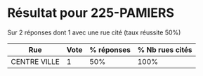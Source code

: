 # Résultat pour 225-PAMIERS

Sur 2 réponses dont 1 avec une rue cité (taux réussite 50%)

| Rue | Vote | % réponses | % Nb rues cités|
|-----|------|------------|----------------|
| CENTRE VILLE | 1 | 50% | 100%|
